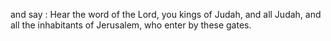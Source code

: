 and say : Hear the word of the Lord, you kings of Judah, and all Judah, and all the inhabitants of Jerusalem, who enter by these gates.
